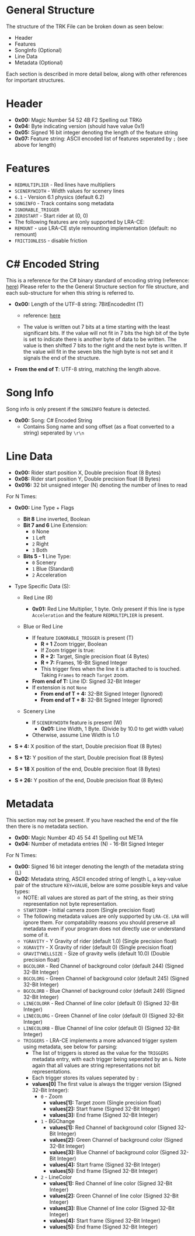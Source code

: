 # General Structure
The structure of the TRK File can be broken down as seen below:
* Header
* Features
* SongInfo (Optional)
* Line Data
* Metadata (Optional)

Each section is described in more detail below, along with other references for important structures.


# Header

* **0x00:** Magic Number 54 52 4B F2 Spelling out TRKò
* **0x04:** Byte indicating version (should have value 0x1)
* **0x05:** Signed 16 bit integer denoting the length of the feature string
* **0x07:** Feature string: ASCII encoded list of features seperated by `;` (see above for length)

# Features

* `REDMULTIPLIER` - Red lines have multipliers
* `SCENERYWIDTH` - Width values for scenery lines
* `6.1` - Version 6.1 physics (default 6.2)
* `SONGINFO` - Track contains song metadata
* `IGNORABLE_TRIGGER`
* `ZEROSTART` - Start rider at (0, 0)
* The following features are only supported by LRA-CE:
* `REMOUNT` - use LRA-CE style remounting implementation (default: no remount)
* `FRICTIONLESS` - disable friction

# C# Encoded String
This is a reference for the C# binary standard of encoding string (reference: [here](https://docs.microsoft.com/en-us/openspecs/sharepoint_protocols/ms-spptc/89cf867b-260d-4fb2-ba04-46d8f5705555))
Please refer to the the General Structure section for file structure, and each sub-structure for when this string is referred to.
* **0x00:** Length of the UTF-8 string: 7BitEncodedInt (T)
    * reference: [here](https://docs.microsoft.com/en-us/openspecs/sharepoint_protocols/ms-spptc/1eeaf7cc-f60b-4144-aa12-4eb9f6e748d1)

    * The value is written out 7 bits at a time starting with the least significant bits. If the value will not fit in 7 bits the high bit of the byte is set to indicate there is another byte of data to be written. The value is then shifted 7 bits to the right and the next byte is written. If the value will fit in the seven bits the high byte is not set and it signals the end of the structure.

* **From the end of T**: UTF-8 string, matching the length above.

# Song Info
Song info is only present if the `SONGINFO` feature is detected.
* **0x00:** Song: C# Encoded String
    * Contains Song name and song offset (as a float converted to a string) seperated by `\r\n`

# Line Data
* **0x00:** Rider start position X, Double precision float (8 Bytes)
* **0x08:** Rider start position Y, Double precision float (8 Bytes)
* **0x016:** 32 bit unsigned integer (N) denoting the number of lines to read

For N Times:
* **0x00:** Line Type + Flags
    * **Bit 8** Line inverted, Boolean
    * **Bit 7 and 6** Line Extension:
        * `0` None
        * `1` Left
        * `2` Right
        * `3` Both
    * **Bits 5 - 1** Line Type:
        * `0` Scenery
        * `1` Blue (Standard)
        * `2` Acceleration
* Type Specific Data (S):
    * Red Line (R)
        * **0x01:** Red Line Multiplier, 1 byte. Only present if this line is type `Acceleration` and the feature `REDMULTIPLIER` is present.

    * Blue or Red Line
        * If feature `IGNORABLE_TRIGGER` is present (T)
            * **R + 1** Zoom trigger, Boolean
            * If Zoom trigger is true:
            * **R + 2:** Target, Single precision float (4 Bytes)
            * **R + 7:** Frames, 16-Bit Signed Integer
            * This trigger fires when the line it is attached to is touched. Taking `Frames` to reach `Target` zoom.
        * **From end of T:** Line ID: Signed 32-Bit Integer
        * If extension is not `None`
            * **From end of T + 4:** 32-Bit Signed Integer (Ignored)
            * **From end of T + 8:** 32-Bit Signed Integer (Ignored)

    * Scenery Line
        * If `SCENERYWIDTH` feature is present (W)
            * **0x01:** Line Width, 1 Byte. (Divide by 10.0 to get width value)
        * Otherwise, assume Line Width is 1.0

* **S + 4:** X position of the start, Double precision float (8 Bytes)
* **S + 12:** Y position of the start, Double precision float (8 Bytes)
* **S + 18** X position of the end, Double precision float (8 Bytes)
* **S + 26:** Y position of the end, Double precision float (8 Bytes)

# Metadata
This section may not be present. If you have reached the end of the file then there is no metadata section.
* **0x00:** Magic Number 4D 45 54 41 Spelling out META
* **0x04:** Number of metadata entries (N) - 16-Bit Signed Integer

For N Times:
* **0x00:** Signed 16 bit integer denoting the length of the metadata string (L)
* **0x02:** Metadata string, ASCII encoded string of length L, a key-value pair of the structure `KEY=VALUE`, below are some possible keys and value types:
    * NOTE: all values are stored as part of the string, as their string representation not byte representation.
    * `STARTZOOM` - Initial camera zoom (Single precision float)
    * The following metadata values are only supported by `LRA-CE`. `LRA` will ignore them. For compatability reasons you should preserve all metadata even if your program does not directly use or understand some of it.
    * `YGRAVITY` - Y Gravity of rider (default 1.0) (Single precision float)
    * `XGRAVITY` - X Gravity of rider (default 0) (Single precision float)
    * `GRAVITYWELLSIZE` - Size of gravity wells (default 10.0) (Double precision float)
    * `BGCOLORR` - Red Channel of background color (default 244) (Signed 32-Bit Integer)
    * `BGCOLORG` - Green Channel of background color (default 245) (Signed 32-Bit Integer)
    * `BGCOLORB` - Blue Channel of background color (default 249) (Signed 32-Bit Integer)
    * `LINECOLORR` - Red Channel of line color (default 0) (Signed 32-Bit Integer)
    * `LINECOLORG` - Green Channel of line color (default 0) (Signed 32-Bit Integer)
    * `LINECOLORB` - Blue Channel of line color (default 0) (Signed 32-Bit Integer)
    * `TRIGGERS` - LRA-CE implements a more advanced trigger system using metadata, see below for parsing:
        * The list of triggers is stored as the value for the `TRIGGERS` metadata entry, with each trigger being seperated by an `&`. Note again that all values are string representations not bit representations.
        * Each trigger stores its values seperated by `:`
        * **values[0]** The first value is always the trigger version (Signed 32-Bit Integer):
            * `0` - Zoom
                * **values[1]:** Target zoom (Single precision float)
                * **values[2]:** Start frame (Signed 32-Bit Integer)
                * **values[3]:** End frame (Signed 32-Bit Integer)
            * `1` - BGChange
                * **values[1]:** Red Channel of background color (Signed 32-Bit Integer)
                * **values[2]:** Green Channel of background color (Signed 32-Bit Integer)
                * **values[3]:** Blue Channel of background color (Signed 32-Bit Integer)
                * **values[4]:** Start frame (Signed 32-Bit Integer)
                * **values[5]:** End frame (Signed 32-Bit Integer)
            * `2` - LineColor
                * **values[1]:** Red Channel of line color (Signed 32-Bit Integer)
                * **values[2]:** Green Channel of line color (Signed 32-Bit Integer)
                * **values[3]:** Blue Channel of line color (Signed 32-Bit Integer)
                * **values[4]:** Start frame (Signed 32-Bit Integer)
                * **values[5]:** End frame (Signed 32-Bit Integer)